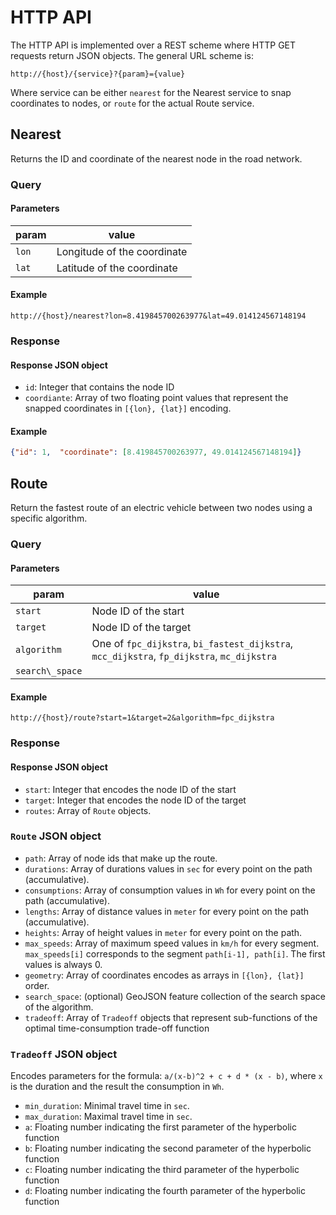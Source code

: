 # HTTP API

The HTTP API is implemented over a REST scheme where HTTP GET requests return JSON objects.
The general URL scheme is:

```
http://{host}/{service}?{param}={value}
```

Where service can be either `nearest` for the Nearest service to snap coordinates to nodes, or `route` for the actual Route service.

## Nearest

Returns the ID and coordinate of the nearest node in the road network.

### Query

#### Parameters

|param|value|
|-----|-----|
|`lon`|Longitude of the coordinate|
|`lat`|Latitude of the coordinate|

#### Example

```
http://{host}/nearest?lon=8.419845700263977&lat=49.014124567148194
```

### Response

#### Response JSON object

- `id`: Integer that contains the node ID
- `coordiante`: Array of two floating point values that represent the snapped coordinates in `[{lon}, {lat}]` encoding.

#### Example

```json
{"id": 1,  "coordinate": [8.419845700263977, 49.014124567148194]}
```

## Route

Return the fastest route of an electric vehicle between two nodes using a specific algorithm.

### Query

#### Parameters

|param|value|
|-----|-----|
|`start`|Node ID of the start|
|`target`|Node ID of the target|
|`algorithm`|One of `fpc_dijkstra`, `bi_fastest_dijkstra`, `mcc_dijkstra`, `fp_dijkstra`, `mc_dijkstra`|
|`search\_space`|

#### Example

```
http://{host}/route?start=1&target=2&algorithm=fpc_dijkstra
```

### Response

#### Response JSON object

- `start`: Integer that encodes the node ID of the start
- `target`: Integer that encodes the node ID of the target
- `routes`: Array of `Route` objects.

### `Route` JSON object

- `path`: Array of node ids that make up the route.
- `durations`: Array of durations values in `sec` for every point on the path (accumulative).
- `consumptions`: Array of consumption values in `Wh` for every point on the path (accumulative).
- `lengths`: Array of distance values in `meter` for every point on the path (accumulative).
- `heights`: Array of height values in `meter` for every point on the path.
- `max_speeds`: Array of maximum speed values in `km/h` for every segment. `max_speeds[i]` corresponds to the segment `path[i-1], path[i]`. The first values is always 0.
- `geometry`: Array of coordinates encodes as arrays in `[{lon}, {lat}]` order.
- `search_space`: (optional) GeoJSON feature collection of the search space of the algorithm.
- `tradeoff`: Array of `Tradeoff` objects that represent sub-functions of the optimal time-consumption trade-off function

### `Tradeoff` JSON object

Encodes parameters for the formula: `a/(x-b)^2 + c + d * (x - b)`, where `x` is the duration and the result the consumption in `Wh`.

- `min_duration`: Minimal travel time in `sec`.
- `max_duration`: Maximal travel time in `sec`.
- `a`: Floating number indicating the first parameter of the hyperbolic function
- `b`: Floating number indicating the second parameter of the hyperbolic function
- `c`: Floating number indicating the third parameter of the hyperbolic function
- `d`: Floating number indicating the fourth parameter of the hyperbolic function
